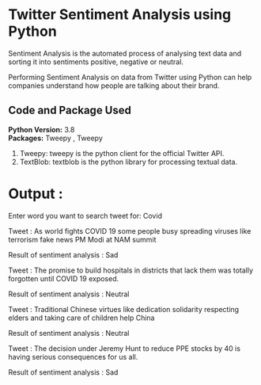 # Twitter Sentiment Analysis using Python

Sentiment Analysis is the automated process of analysing text data and sorting it into sentiments positive, negative or neutral.

Performing Sentiment Analysis on data from Twitter using Python can help companies understand how people are talking about their brand.


## Code and Package Used 
**Python Version:** 3.8  
**Packages:** Tweepy , Tweepy

1.	Tweepy: tweepy is the python client for the official Twitter API.
2.	TextBlob: textblob is the python library for processing textual data.

# Output :

Enter word you want to search tweet for: Covid



Tweet :  As world fights COVID 19 some people busy spreading viruses like terrorism fake news PM Modi at NAM summit

Result of sentiment analysis : Sad



Tweet :  The promise to build hospitals in districts that lack them was totally forgotten until COVID 19 exposed.

Result of sentiment analysis : Neutral



Tweet :  Traditional Chinese virtues like dedication solidarity respecting elders and taking care of children help China

Result of sentiment analysis : Neutral



Tweet :  The decision under Jeremy Hunt to reduce PPE stocks by 40 is having serious consequences for us all.

Result of sentiment analysis : Sad

